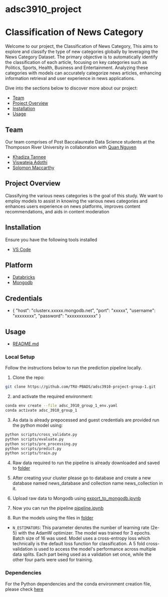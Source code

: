 # adsc3910_project


# Classification of News Category
Welcome to our project, the Classification of News Category, This aims to explore and classify the type of new categories globally by leveraging the News Category Dataset. The primary objective is to automatically identify the classification of each article, focusing on key categories such as Politics, Sports, Health, Business and Entertainment. Analyzing these categories with models can accurately categorize news articles, enhancing information retrieval and user experience in news applications.

Dive into the sections below to discover more about our project:

- [Team](#team)
- [Project Overview](#project-overview)
- [Installation](#installation)
- [Usage](#usage)

## Team

Our team comprises of Post Baccalaureate Data Science students at the Thomposon River University in collaboration with [Quan Nguyen](https://github.com/quan3010)

- [Khadiza Tannee](https://github.com/Tannee-Siddique)
- [Viswateja Adothi](https://github.com/viswatejaadothi)
- [Solomon Maccarthy](https://github.com/FiiMac)

## Project Overview

Classifying the various news categories is the goal of this study. We want to employ models to assist in  knowing the various news categories and enhances users experience on news platforms, improves content recommendations, and aids in content moderation
## Installation

Ensure you have the following tools installed
- [VS Code](https://code.visualstudio.com/)

## Platform
- [Databricks](https://www.databricks.com/)
- [Mongodb](https://account.mongodb.com/)

## Credentials

- {
    "host": "clusterx.xxxxx.mongodb.net",
    "port": "xxxxx",
    "username": "xxxxxxxx",
    "password": "xxxxxxxxxxxx"
  }

## Usage

- [README.md](https://github.com/TRU-PBADS/adsc3910-project-group-1/blob/main/README.md)

### Local Setup

Follow the instructions below to run the prediction pipeline locally.

1. Clone the repo:

```bash
git clone https://github.com/TRU-PBADS/adsc3910-project-group-1.git
```

2.  and activate the required environment:

```bash
conda env create --file adsc_3910_group_1_env.yaml
conda activate adsc_3910_group_1
```

3. As data is already prepocessed and guest credentials are provided run the python model using:

```bash
python scripts/cross_validate.py
python scripts/evaluate.py
python scripts/pre_processing.py
python scripts/predict.py
python scripts/train.py
```

4. Raw data required to run the pipeline is already downloaded and saved to [folder](https://github.com/TRU-PBADS/adsc3910-project-group-1/tree/main/Dataset)


5. After creating your cluster please go to database and create a new database named news_database and collection name news_collection in it.

6. Upload raw data to Mongodb using [export_to_mongodb.ipynb](https://github.com/TRU-PBADS/adsc3910-project-group-1/blob/main/Dataset/News_Category_Dataset_v3.json)

7. Now you can run the pipeline [pipeline.ipynb](https://github.com/TRU-PBADS/adsc3910-project-group-1/blob/main/Notebooks/Data_Preprocessing/MongoDB_Pipeline.ipynb)

8. Run the models using the files in [folder](https://github.com/TRU-PBADS/adsc3910-project-group-1/tree/main/Scripts)

- `N_ESTIMATORS`: This parameter denotes the number of learning rate (2e-5) with the AdamW optimizer. The model was trained for 3 epochs. Batch size of 16 was used. Model uses a cross-entropy loss which technically is the default loss function for classification. A 5 fold cross-validation is used to access the model's performance across multiple data splits. Each part being used as a validation set once, while the other four parts were used for training.



### Dependencies

For the Python dependencies and the conda environment creation file, please check [here](https://github.com/TRU-PBADS/adsc3910-project-group-1/adsc_3910_group_1_env.yaml)